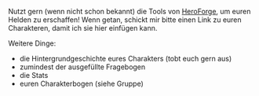 Nutzt gern (wenn nicht schon bekannt) die Tools von [HeroForge](https://www.heroforge.com/load_config%3D519564489/), um euren Helden zu erschaffen! Wenn getan, schickt mir bitte einen Link zu euren Charakteren, damit ich sie hier einfügen kann.

Weitere Dinge:
- die Hintergrundgeschichte eures Charakters (tobt euch gern aus)
- zumindest der ausgefüllte Fragebogen
- die Stats
- euren Charakterbogen (siehe Gruppe)